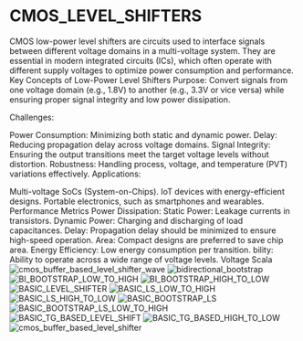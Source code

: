 # CMOS_LEVEL_SHIFTERS
CMOS low-power level shifters are circuits used to interface signals between different voltage domains in a multi-voltage system. They are essential in modern integrated circuits (ICs), which often operate with different supply voltages to optimize power consumption and performance.
Key Concepts of Low-Power Level Shifters
Purpose: Convert signals from one voltage domain (e.g., 1.8V) to another (e.g., 3.3V or vice versa) while ensuring proper signal integrity and low power dissipation.

Challenges:

Power Consumption: Minimizing both static and dynamic power.
Delay: Reducing propagation delay across voltage domains.
Signal Integrity: Ensuring the output transitions meet the target voltage levels without distortion.
Robustness: Handling process, voltage, and temperature (PVT) variations effectively.
Applications:

Multi-voltage SoCs (System-on-Chips).
IoT devices with energy-efficient designs.
Portable electronics, such as smartphones and wearables.
Performance Metrics
Power Dissipation:
Static Power: Leakage currents in transistors.
Dynamic Power: Charging and discharging of load capacitances.
Delay:
Propagation delay should be minimized to ensure high-speed operation.
Area:
Compact designs are preferred to save chip area.
Energy Efficiency:
Low energy consumption per transition.
bility:
Ability to operate across a wide range of voltage levels.
Voltage Scala![cmos_buffer_based_level_shifter_wave](https://github.com/user-attachments/assets/658058ce-7a14-492e-bcb4-13b33384f302)
![bidirectional_bootstrap](https://github.com/user-attachments/assets/e00b34fd-74f9-4875-b782-a2f463c2dad7)
![BI_BOOTSTRAP_LOW_TO_HIGH](https://github.com/user-attachments/assets/9b59c196-9400-404b-84e8-bc0ee2367c62)
![BI_BOOTSTRAP_HIGH_TO_LOW](https://github.com/user-attachments/assets/75385ee7-626a-4707-8203-60a0856413af)
![BASIC_LEVEL_SHIFTER](https://github.com/user-attachments/assets/67f01ee7-b343-49c3-a57d-adeb00b09cd8)
![BASIC_LS_LOW_TO_HIGH](https://github.com/user-attachments/assets/a2792b83-35c5-4060-91d5-54c9ddaffe8e)
![BASIC_LS_HIGH_TO_LOW](https://github.com/user-attachments/assets/848f0d68-4155-4ae5-a01e-d76b94faa47b)
![BASIC_BOOTSTRAP_LS](https://github.com/user-attachments/assets/b16af559-b07c-4a74-a475-b97b30fa647b)
![BASIC_BOOTSTRAP_LS_LOW_TO_HIGH](https://github.com/user-attachments/assets/2137e4ea-3221-4150-bc5b-64ba10314393)
![BASIC_TG_BASED_LEVEL_SHIFT](https://github.com/user-attachments/assets/f1080a69-2ba2-4ce7-a5eb-50eca052606d)
![BASIC_TG_BASED_HIGH_TO_LOW](https://github.com/user-attachments/assets/ae34f862-650a-418e-a98a-70218b194434)
![cmos_buffer_based_level_shifter](https://github.com/user-attachments/assets/a9464724-db89-4e88-a9f1-deddb1f9fda6)


